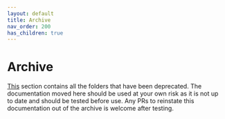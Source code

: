 ```yaml
---
layout: default
title: Archive
nav_order: 200
has_children: true
---
```


# Archive

[This](https://github.com/PennLINC/PennLINC.github.io/tree/main/docs/archive) section contains all the folders that have been deprecated. The documentation moved here should be used at your own risk as it is not up to date and should be tested before use. Any PRs to reinstate this documentation out of the archive is welcome after testing.
